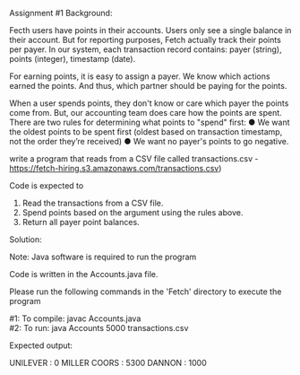 Assignment #1
Background:

Fecth users have points in their accounts. Users only see a single balance in their account. But for reporting purposes, Fetch actually track their points per payer. In our system, each transaction record contains: payer (string), points (integer), timestamp (date).

For earning points, it is easy to assign a payer. We know which actions earned the points. And thus, which partner should be paying for the points.

When a user spends points, they don't know or care which payer the points come from. But, our accounting team does care how the points are spent. There are two rules for determining what points to "spend" first:
● We want the oldest points to be spent first (oldest based on transaction timestamp, not the order they’re received)
● We want no payer's points to go negative.

write a program that reads from a CSV file called transactions.csv - https://fetch-hiring.s3.amazonaws.com/transactions.csv)

Code is expected to
1. Read the transactions from a CSV file.
2. Spend points based on the argument using the rules above.
3. Return all payer point balances.

Solution:

Note: Java software is required to run the program

Code is written in the Accounts.java file.

Please run the following commands in the 'Fetch' directory to execute the program

#1: To compile: javac Accounts.java     
#2: To run: java Accounts 5000 transactions.csv

Expected output:

UNILEVER : 0
MILLER COORS : 5300
DANNON : 1000

